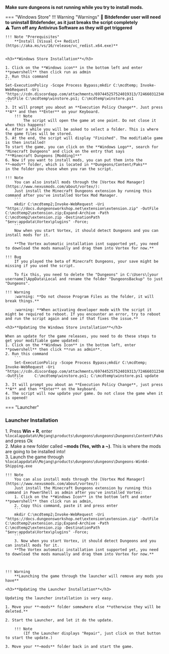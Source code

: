 **Make sure dungeons is not running while you try to install mods.**

=== "Windows Store" 
	!!! Warning "Warnings"
		:no_entry_sign: **Bitdefender user will need to uninstall Bitdefender, as it just breaks the script completely**  
		:warning: **Turn off any Antivirus Software as they will get triggered**  

	!!! Note "Prerequisites"
		**Install [Visual C++ Redist](https://aka.ms/vs/16/release/vc_redist.x64.exe)**  


	<h3>**Windows Store Installation**</h3>

	1. Click on the **Windows icon** in the bottom left and enter **powershell** then click run as admin  
	2. Run this command
	```
	Set-ExecutionPolicy -Scope Process Bypass;mkdir C:\mcdtemp; Invoke-WebRequest -Uri "https://cdn.discordapp.com/attachments/697445257524019313/724660312346984498/mcdungeon_winstore_install_v7_8.ps1" -OutFile C:\mcdtemp\winstore.ps1; C:\mcdtemp\winstore.ps1
	```
	3. It will prompt you about an **Execution Policy Change**. Just press **A** and then **Enter** on your Keyboard.
		!!! Note
			The script will open the game at one point. Do not close it when this happens!
	4. After a while you will be asked to select a folder. This is where the game files will be stored.
	5. At the end, the script will display "Finished". The modifiable game is then installed! 
	To start the game, you can click on the **Windows Logo**, search for "Minecraft Dungeons" and click on the entry that says
	"**Minecraft Dungeons [Modding]**"
	6. Now if you want to install mods, you can put them into the **~mods** folder, which is located in **Dungeons/Content/Paks**
	in the folder you chose when you ran the script.

	!!! Note
		You can also install mods through the [Vortex Mod Manager](https://www.nexusmods.com/about/vortex/):  
		Just install the Minecraft Dungeons extension by running this command after you've installed Vortex Mod Manager.
		```
		mkdir C:\mcdtemp2;Invoke-WebRequest -Uri "https://docs.dungeonsworkshop.net\extension\extension.zip" -OutFile C:\mcdtemp2\extension.zip;Expand-Archive -Path C:\mcdtemp2\extension.zip -DestinationPath "$env:appdata\Vortex\plugins" -Force;
		```
		Now when you start Vortex, it should detect Dungeons and you can install mods for it.  

		**The Vortex automatic installation isnt supported yet, you need to download the mods manually and drag them into Vortex for now.**  

	!!! Bug
		If you played the beta of Minecraft Dungeons, your save might be missing if you used the script.  
		
		To fix this, you need to delete the "Dungeons" in C:\Users\[your username]\AppData\Local and rename the folder "DungeonsBackup" to just "Dungeons".

	!!! Warning
		:warning: **Do not choose Program Files as the folder, it will break things.**  
		
		:warning: **When activating developer mode with the script it might be required to reboot. If you encounter an error, try to reboot and run the script again and see if that fixes the issue.**
		
	<h3>**Updating the Windows Store installation**</h3>
	
	When an update for the game releases, you need to do these steps to get your modifiable game updated:  
	1. Click on the **Windows Icon** in the bottom left, enter **powershell** then click **run as admin**.   
	2. Run this command
		```
		Set-ExecutionPolicy -Scope Process Bypass;mkdir C:\mcdtemp; Invoke-WebRequest -Uri 		"https://cdn.discordapp.com/attachments/697445257524019313/724660312346984498/mcdungeon_winstore_install_v7_8.ps1" -OutFile 	C:\mcdtemp\winstore.ps1; C:\mcdtemp\winstore.ps1 update
		```
	3. It will prompt you about an **Execution Policy Change**, just press **A** and then **Enter** on the keyboard.  
	4. The script will now update your game. Do not close the game when it is opened!
	

=== "Launcher"
	<h3>**Launcher Installation**</h3>
	1. Press **Win + R**, enter
	```
	%localappdata%\Mojang\products\dungeons\dungeons\Dungeons\Content\Paks
	```
	and press Ok  
	2. Make a new folder called **~mods (Yes, with a ~)**. This is where the mods are going to be installed into!  
	3. Launch the game through
	```
	%localappdata%\Mojang\products\dungeons\dungeons\Dungeons-Win64-Shipping.exe
	```  

	!!! Note
		You can also install mods through the [Vortex Mod Manager](https://www.nexusmods.com/about/vortex/):  
		Just install the Minecraft Dungeons extension by running this command in PowerShell as admin after you've installed Vortex:  
		1. Click on the **Windows Icon** in the bottom left and enter **powershell** then click run as admin,  
		2. Copy this command, paste it and press enter  
		```
		mkdir C:\mcdtemp2;Invoke-WebRequest -Uri "https://docs.dungeonsworkshop.net\extension\extension.zip" -OutFile C:\mcdtemp2\extension.zip;Expand-Archive -Path C:\mcdtemp2\extension.zip -DestinationPath "$env:appdata\Vortex\plugins" -Force;
		```  
		3. Now when you start Vortex, it should detect Dungeons and you can install mods for it.  
		**The Vortex automatic installation isnt supported yet, you need to download the mods manually and drag them into Vortex for now.**  



	!!! Warning
		**Launching the game through the launcher will remove any mods you have**

	<h3>**Updating the Launcher Installation**</h3>
	
	Updating the launcher installation is very easy.

	1. Move your **~mods** folder somewhere else **otherwise they will be deleted.**

	2. Start the Launcher, and let it do the update.

		!!! Note 
			(If the Launcher displays "Repair", just click on that button to start the update.)

	3. Move your **~mods** folder back in and start the game.
